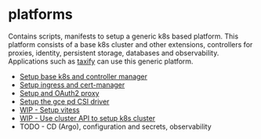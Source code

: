 # platforms
Contains scripts, manifests to setup a generic k8s based platform. This platform consists of a base k8s cluster and other extensions, controllers for proxies, identity, persistent storage, databases and observability. Applications such as [taxify](https://github.com/kuberack/taxify) can use this generic platform.

 - [Setup base k8s and controller manager](k8s/k8s.md)
 - [Setup ingress and cert-manager](cert-manager/cert-manager.md)
 - [Setup and OAuth2 proxy](oauth2-proxy/oauth2.md)
 - [Setup the gce pd CSI driver](gce-pd-csi/gce-pd.md)
 - [WIP - Setup vitess](vitess/vitess.md)
 - [WIP - Use cluster API to setup k8s cluster](capi/capi.md)
 - TODO - CD (Argo), configuration and secrets, observability


